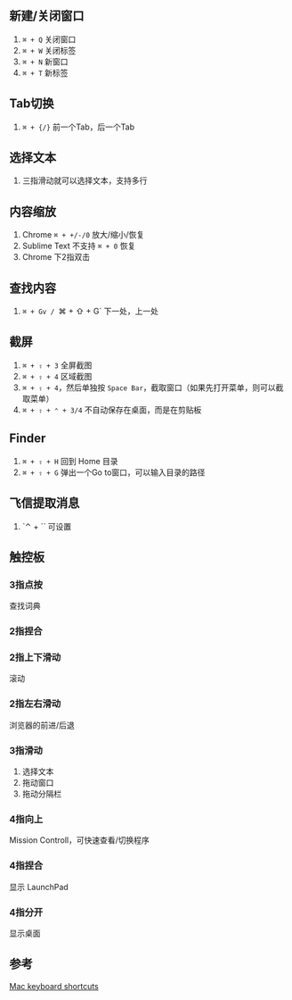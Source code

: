 ## 新建/关闭窗口
1. `⌘ + Q` 关闭窗口
2. `⌘ + W` 关闭标签
3. `⌘ + N` 新窗口
4. `⌘ + T` 新标签

## Tab切换
1. `⌘ + {/}` 前一个Tab，后一个Tab

## 选择文本
1. 三指滑动就可以选择文本，支持多行

## 内容缩放
1. Chrome `⌘ + +/-/0` 放大/缩小/恢复
2. Sublime Text 不支持 `⌘ + 0` 恢复
3. Chrome 下2指双击

## 查找内容
1. `⌘ + Gv / `⌘ + ⇧ + G` 下一处，上一处

## 截屏
1. `⌘ + ⇧ + 3` 全屏截图
2. `⌘ + ⇧ + 4` 区域截图
3. `⌘ + ⇧ + 4`，然后单独按 `Space Bar`，截取窗口（如果先打开菜单，则可以截取菜单）
4. `⌘ + ⇧ + ⌃ + 3/4` 不自动保存在桌面，而是在剪贴板

## Finder
1. `⌘ + ⇧ + H` 回到 Home 目录
2. `⌘ + ⇧ + G` 弹出一个Go to窗口，可以输入目录的路径

## 飞信提取消息
1. `⌃ + `` 可设置

## 触控板
### 3指点按
查找词典

### 2指捏合

### 2指上下滑动
滚动

### 2指左右滑动
浏览器的前进/后退

### 3指滑动
1. 选择文本
2. 拖动窗口
3. 拖动分隔栏

### 4指向上
Mission Controll，可快速查看/切换程序

### 4指捏合
显示 LaunchPad

### 4指分开
显示桌面

## 参考
[Mac keyboard shortcuts](https://support.apple.com/en-hk/HT201236)

